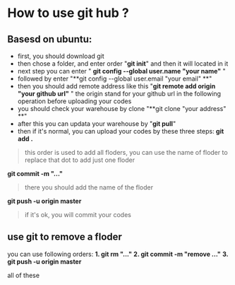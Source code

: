How to use git hub ?
===
Basesd on ubuntu:
---
+ first, you should download git
+ then chose a folder, and enter order "**git init**" and then it will located in it
+ next step you can enter " **git config --global user.name "your name"** "
+ followed by enter "**git config --global user.email "your email" **"
+ then you should add remote address like this
"**git remote add origin "your github url"** "
the origin stand for your github url in the following operation before uploading your codes
+ you should check your warehouse by clone
"**git clone "your address" **"
+ after this you can updata your warehouse by
"**git pull**"
+ then if it's normal, you can upload your codes by these three steps:
 **git add .**
 >this order is used to add all floders, you can use  the name of floder to replace
 >that dot to add just one floder

 **git commit -m "..."**
 >there you should add the name of the floder

  **git push -u origin master**
  >if it's ok, you will commit your codes

use git to remove a floder
---
 you can use following orders:
 **1. git rm "..."**
 **2. git commit -m "remove ..."**
 **3. git push -u origin master**

 all of these